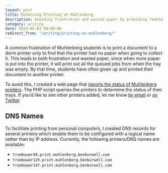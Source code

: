 ```yaml
---
layout: post
title: Enhancing Printing at Muhlenberg
description: Avoiding frustration and wasted paper by providing remote status reporting and logical DNS names.
category: writing
date: 2014-05-03 00:00:00
redirect_from: "/writing/printing-at-muhlenberg/"
---
```


A common frustration of Muhlenberg students is to print a document to a dorm printer only to find that the printer had no paper when going to collect it. This leads to both frustration and wasted paper, since when more paper is put into the printer, it will print out all the queued jobs from when the tray was empty. By that time, students have often given up and printed their document to another printer.

To avoid this, I created a web page that [reports the status of Muhlenberg printers](http://mathcs.muhlenberg.edu/~bb246500/printers/). The PHP script queries the printers to determine the status of their trays. If you’d like to see other printers added, let me know [by email](mailto:hi@benburwell.com) or [on Twitter](https://twitter.com/intent/tweet?text=@bburwell).

## DNS Names

To facilitate printing from personal computers, I created DNS records for several printers which enable them to be configured with a logical name rather than by IP address. Currently, the following printers/DNS names are available:

* `trumbower48.print.muhlenberg.benburwell.com`
* `trumbower125.print.muhlenberg.benburwell.com`
* `trumbower147.print.muhlenberg.benburwell.com`
